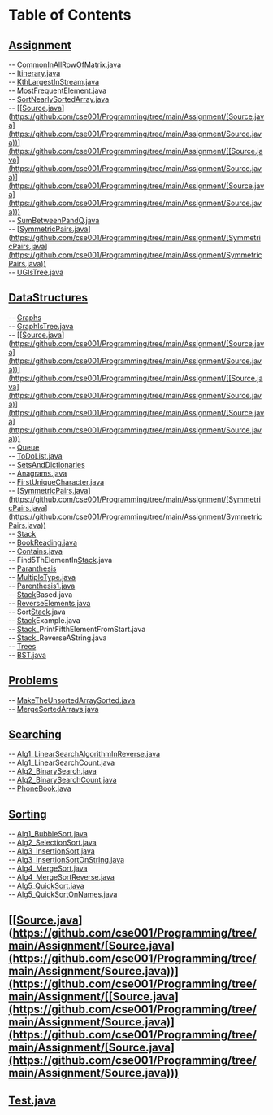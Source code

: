 # Table of Contents<br>
## [Assignment](https://github.com/cse001/Programming/tree/main/Assignment)<br>
   -- [CommonInAllRowOfMatrix.java](https://github.com/cse001/Programming/tree/main/Assignment/CommonInAllRowOfMatrix.java)<br>
   -- [Itinerary.java](https://github.com/cse001/Programming/tree/main/Assignment/Itinerary.java)<br>
   -- [KthLargestInStream.java](https://github.com/cse001/Programming/tree/main/Assignment/KthLargestInStream.java)<br>
   -- [MostFrequentElement.java](https://github.com/cse001/Programming/tree/main/Assignment/MostFrequentElement.java)<br>
   -- [SortNearlySortedArray.java](https://github.com/cse001/Programming/tree/main/Assignment/SortNearlySortedArray.java)<br>
   -- [[[Source.java](https://github.com/cse001/Programming/tree/main/Assignment/Source.java)](https://github.com/cse001/Programming/tree/main/Assignment/[Source.java](https://github.com/cse001/Programming/tree/main/Assignment/Source.java))](https://github.com/cse001/Programming/tree/main/Assignment/[[Source.java](https://github.com/cse001/Programming/tree/main/Assignment/Source.java)](https://github.com/cse001/Programming/tree/main/Assignment/[Source.java](https://github.com/cse001/Programming/tree/main/Assignment/Source.java)))<br>
   -- [SumBetweenPandQ.java](https://github.com/cse001/Programming/tree/main/Assignment/SumBetweenPandQ.java)<br>
   -- [[SymmetricPairs.java](https://github.com/cse001/Programming/tree/main/Assignment/SymmetricPairs.java)](https://github.com/cse001/Programming/tree/main/Assignment/[SymmetricPairs.java](https://github.com/cse001/Programming/tree/main/Assignment/SymmetricPairs.java))<br>
   -- [UGIsTree.java](https://github.com/cse001/Programming/tree/main/Assignment/UGIsTree.java)<br>
## [DataStructures](https://github.com/cse001/Programming/tree/main/DataStructures)<br>
   -- [Graphs](https://github.com/cse001/Programming/tree/main/DataStructures/Graphs)<br>
      -- [GraphIsTree.java](https://github.com/cse001/Programming/tree/main/DataStructures/Graphs/GraphIsTree.java)<br>
      -- [[[Source.java](https://github.com/cse001/Programming/tree/main/Assignment/Source.java)](https://github.com/cse001/Programming/tree/main/Assignment/[Source.java](https://github.com/cse001/Programming/tree/main/Assignment/Source.java))](https://github.com/cse001/Programming/tree/main/Assignment/[[Source.java](https://github.com/cse001/Programming/tree/main/Assignment/Source.java)](https://github.com/cse001/Programming/tree/main/Assignment/[Source.java](https://github.com/cse001/Programming/tree/main/Assignment/Source.java)))<br>
   -- [Queue](https://github.com/cse001/Programming/tree/main/DataStructures/Queue)<br>
      -- [ToDoList.java](https://github.com/cse001/Programming/tree/main/DataStructures/Queue/ToDoList.java)<br>
   -- [SetsAndDictionaries](https://github.com/cse001/Programming/tree/main/DataStructures/SetsAndDictionaries)<br>
      -- [Anagrams.java](https://github.com/cse001/Programming/tree/main/DataStructures/SetsAndDictionaries/Anagrams.java)<br>
      -- [FirstUniqueCharacter.java](https://github.com/cse001/Programming/tree/main/DataStructures/SetsAndDictionaries/FirstUniqueCharacter.java)<br>
      -- [[SymmetricPairs.java](https://github.com/cse001/Programming/tree/main/Assignment/SymmetricPairs.java)](https://github.com/cse001/Programming/tree/main/Assignment/[SymmetricPairs.java](https://github.com/cse001/Programming/tree/main/Assignment/SymmetricPairs.java))<br>
   -- [Stack](https://github.com/cse001/Programming/tree/main/DataStructures/Stack)<br>
      -- [BookReading.java](https://github.com/cse001/Programming/tree/main/DataStructures/Stack/BookReading.java)<br>
      -- [Contains.java](https://github.com/cse001/Programming/tree/main/DataStructures/Stack/Contains.java)<br>
      -- Find5ThElementIn[Stack](https://github.com/cse001/Programming/tree/main/DataStructures/Stack).java<br>
      -- [Paranthesis](https://github.com/cse001/Programming/tree/main/DataStructures/Stack/Paranthesis)<br>
         -- [MultipleType.java](https://github.com/cse001/Programming/tree/main/DataStructures/Stack/Paranthesis/MultipleType.java)<br>
         -- [Parenthesis1.java](https://github.com/cse001/Programming/tree/main/DataStructures/Stack/Paranthesis/Parenthesis1.java)<br>
         -- [Stack](https://github.com/cse001/Programming/tree/main/DataStructures/Stack)Based.java<br>
      -- [ReverseElements.java](https://github.com/cse001/Programming/tree/main/DataStructures/Stack/ReverseElements.java)<br>
      -- Sort[Stack](https://github.com/cse001/Programming/tree/main/DataStructures/Stack).java<br>
      -- [Stack](https://github.com/cse001/Programming/tree/main/DataStructures/Stack)Example.java<br>
      -- [Stack](https://github.com/cse001/Programming/tree/main/DataStructures/Stack)_PrintFifthElementFromStart.java<br>
      -- [Stack](https://github.com/cse001/Programming/tree/main/DataStructures/Stack)_ReverseAString.java<br>
   -- [Trees](https://github.com/cse001/Programming/tree/main/DataStructures/Trees)<br>
       -- [BST.java](https://github.com/cse001/Programming/tree/main/DataStructures/Trees/BST.java)<br>
## [Problems](https://github.com/cse001/Programming/tree/main/Problems)<br>
   -- [MakeTheUnsortedArraySorted.java](https://github.com/cse001/Programming/tree/main/Problems/MakeTheUnsortedArraySorted.java)<br>
   -- [MergeSortedArrays.java](https://github.com/cse001/Programming/tree/main/Problems/MergeSortedArrays.java)<br>
## [Searching](https://github.com/cse001/Programming/tree/main/Searching)<br>
   -- [Alg1_LinearSearchAlgorithmInReverse.java](https://github.com/cse001/Programming/tree/main/Searching/Alg1_LinearSearchAlgorithmInReverse.java)<br>
   -- [Alg1_LinearSearchCount.java](https://github.com/cse001/Programming/tree/main/Searching/Alg1_LinearSearchCount.java)<br>
   -- [Alg2_BinarySearch.java](https://github.com/cse001/Programming/tree/main/Searching/Alg2_BinarySearch.java)<br>
   -- [Alg2_BinarySearchCount.java](https://github.com/cse001/Programming/tree/main/Searching/Alg2_BinarySearchCount.java)<br>
   -- [PhoneBook.java](https://github.com/cse001/Programming/tree/main/Searching/PhoneBook.java)<br>
## [Sorting](https://github.com/cse001/Programming/tree/main/Sorting)<br>
   -- [Alg1_BubbleSort.java](https://github.com/cse001/Programming/tree/main/Sorting/Alg1_BubbleSort.java)<br>
   -- [Alg2_SelectionSort.java](https://github.com/cse001/Programming/tree/main/Sorting/Alg2_SelectionSort.java)<br>
   -- [Alg3_InsertionSort.java](https://github.com/cse001/Programming/tree/main/Sorting/Alg3_InsertionSort.java)<br>
   -- [Alg3_InsertionSortOnString.java](https://github.com/cse001/Programming/tree/main/Sorting/Alg3_InsertionSortOnString.java)<br>
   -- [Alg4_MergeSort.java](https://github.com/cse001/Programming/tree/main/Sorting/Alg4_MergeSort.java)<br>
   -- [Alg4_MergeSortReverse.java](https://github.com/cse001/Programming/tree/main/Sorting/Alg4_MergeSortReverse.java)<br>
   -- [Alg5_QuickSort.java](https://github.com/cse001/Programming/tree/main/Sorting/Alg5_QuickSort.java)<br>
   -- [Alg5_QuickSortOnNames.java](https://github.com/cse001/Programming/tree/main/Sorting/Alg5_QuickSortOnNames.java)<br>
## [[[Source.java](https://github.com/cse001/Programming/tree/main/Assignment/Source.java)](https://github.com/cse001/Programming/tree/main/Assignment/[Source.java](https://github.com/cse001/Programming/tree/main/Assignment/Source.java))](https://github.com/cse001/Programming/tree/main/Assignment/[[Source.java](https://github.com/cse001/Programming/tree/main/Assignment/Source.java)](https://github.com/cse001/Programming/tree/main/Assignment/[Source.java](https://github.com/cse001/Programming/tree/main/Assignment/Source.java)))<br>
## [Test.java](https://github.com/cse001/Programming/tree/main/Test.java)<br>
